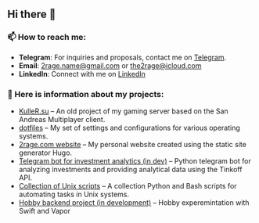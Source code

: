 ## Hi there 👋

### 📫 How to reach me:

- **Telegram**: For inquiries and proposals, contact me on [Telegram](https://t.me/the2rage).
- **Email**: [2rage.name@gmail.com](mailto:2rage.name@gmail.com) or [the2rage@icloud.com](mailto:the2rage@icloud.com)
- **LinkedIn**: Connect with me on [LinkedIn](https://www.linkedin.com/in/2rage/)

### 🔭 Here is information about my projects:

- [KulleR.su](https://github.com/2rage/kuller_su) – An old project of my gaming server based on the San Andreas Multiplayer client.
- [dotfiles](https://github.com/2rage/dotfiles) – My set of settings and configurations for various operating systems.
- [2rage.com website](https://github.com/2rage/personal_site) – My personal website created using the static site generator Hugo.
- [Telegram bot for investment analytics (in dev)](https://github.com/2rage/VKR) – Python telegram bot for analyzing investments and providing analytical data using the Tinkoff API.
- [Collection of Unix scripts](https://github.com/2rage/unix-misc) – A collection Python and Bash scripts for automating tasks in Unix systems.
- [Hobby backend project (in development)](https://github.com/2rage/swiftwork) – Hobby experemintation with Swift and Vapor

<!--
**2rage/2rage** is a ✨ _special_ ✨ repository because its `README.md` (this file) appears on your GitHub profile.

Here are some ideas to get you started:

- 🔭 I’m currently working on ...
- 🌱 I’m currently learning ...
- 👯 I’m looking to collaborate on ...
- 🤔 I’m looking for help with ...
- 💬 Ask me about ...
- 📫 How to reach me: ...
- 😄 Pronouns: ...
- ⚡ Fun fact: ...
-->
